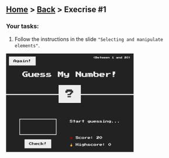 ## [Home](../../../README.md) > [Back](../lesson.md) > Execrise #1

### Your tasks:

1. Follow the instructions in the slide `"Selecting and manipulate elements"`.

<img src="img.png" width="350"/>
